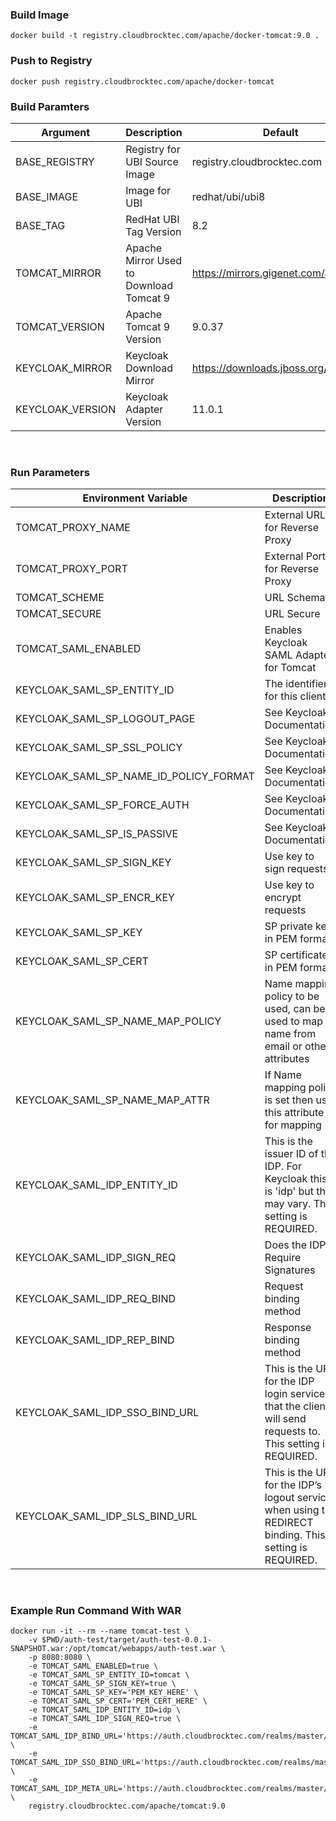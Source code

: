 ### Build Image
```shell
docker build -t registry.cloudbrocktec.com/apache/docker-tomcat:9.0 .
```

### Push to Registry
```shell
docker push registry.cloudbrocktec.com/apache/docker-tomcat
```

### Build Paramters
| Argument | Description | Default |
| --- | --- | --- |
| BASE_REGISTRY | Registry for UBI Source Image  | registry.cloudbrocktec.com|
| BASE_IMAGE | Image for UBI | redhat/ubi/ubi8|
| BASE_TAG | RedHat UBI Tag Version | 8.2 |
| TOMCAT_MIRROR | Apache Mirror Used to Download Tomcat 9 | https://mirrors.gigenet.com/apache |
| TOMCAT_VERSION | Apache Tomcat 9 Version | 9.0.37 |
| KEYCLOAK_MIRROR | Keycloak Download Mirror | https://downloads.jboss.org/keycloak |
| KEYCLOAK_VERSION | Keycloak Adapter Version | 11.0.1 |
<br/>

### Run Parameters
| Environment Variable | Description | Default|
| --- | --- | ---|
| TOMCAT_PROXY_NAME | External URL for Reverse Proxy | |
| TOMCAT_PROXY_PORT | External Port for Reverse Proxy | 443|
| TOMCAT_SCHEME | URL Schema | https |
| TOMCAT_SECURE | URL Secure | true |
| TOMCAT_SAML_ENABLED | Enables Keycloak SAML Adapter for Tomcat | false|
| KEYCLOAK_SAML_SP_ENTITY_ID | The identifier for this client | |
| KEYCLOAK_SAML_SP_LOGOUT_PAGE | See Keycloak Documentation | None |
| KEYCLOAK_SAML_SP_SSL_POLICY | See Keycloak Documentation | None |
| KEYCLOAK_SAML_SP_NAME_ID_POLICY_FORMAT | See Keycloak Documentation | None |
| KEYCLOAK_SAML_SP_FORCE_AUTH | See Keycloak Documentation | None |
| KEYCLOAK_SAML_SP_IS_PASSIVE | See Keycloak Documentation | None |
| KEYCLOAK_SAML_SP_SIGN_KEY | Use key to sign requests  | true|
| KEYCLOAK_SAML_SP_ENCR_KEY | Use key to encrypt requests  | false|
| KEYCLOAK_SAML_SP_KEY | SP private key in PEM format | |
| KEYCLOAK_SAML_SP_CERT | SP certificate in PEM format | |
| KEYCLOAK_SAML_SP_NAME_MAP_POLICY | Name mapping policy to be used, can be used to map name from email or other attributes | FROM_NAME_ID |
| KEYCLOAK_SAML_SP_NAME_MAP_ATTR | If Name mapping policy is set then use this attribute for mapping | None |
| KEYCLOAK_SAML_IDP_ENTITY_ID | This is the issuer ID of the IDP. For Keycloak this is 'idp' but that may vary. This setting is REQUIRED. | |
| KEYCLOAK_SAML_IDP_SIGN_REQ | Does the IDP Require Signatures | true|
| KEYCLOAK_SAML_IDP_REQ_BIND | Request binding method | POST |
| KEYCLOAK_SAML_IDP_REP_BIND| Response binding method | POST |
| KEYCLOAK_SAML_IDP_SSO_BIND_URL | This is the URL for the IDP login service that the client will send requests to. This setting is REQUIRED. | None |
| KEYCLOAK_SAML_IDP_SLS_BIND_URL | This is the URL for the IDP’s logout service when using the REDIRECT binding. This setting is REQUIRED. | None |
<br/>

###  Example Run Command With WAR
```shell
docker run -it --rm --name tomcat-test \
    -v $PWD/auth-test/target/auth-test-0.0.1-SNAPSHOT.war:/opt/tomcat/webapps/auth-test.war \
    -p 8080:8080 \
    -e TOMCAT_SAML_ENABLED=true \
    -e TOMCAT_SAML_SP_ENTITY_ID=tomcat \
    -e TOMCAT_SAML_SP_SIGN_KEY=true \
    -e TOMCAT_SAML_SP_KEY='PEM_KEY_HERE' \
    -e TOMCAT_SAML_SP_CERT='PEM_CERT_HERE' \
    -e TOMCAT_SAML_IDP_ENTITY_ID=idp \
    -e TOMCAT_SAML_IDP_SIGN_REQ=true \
    -e TOMCAT_SAML_IDP_BIND_URL='https://auth.cloudbrocktec.com/realms/master/protocol/saml' \
    -e TOMCAT_SAML_IDP_SSO_BIND_URL='https://auth.cloudbrocktec.com/realms/master/protocol/saml' \
    -e TOMCAT_SAML_IDP_META_URL='https://auth.cloudbrocktec.com/realms/master/protocol/saml/descriptor' \
    registry.cloudbrocktec.com/apache/tomcat:9.0
```
